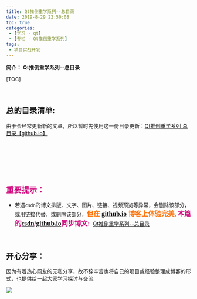 ```yaml
---
title: Qt推倒重学系列--总目录
date: 2019-8-29 22:50:08
toc: true
categories: 
 - [学习 - qt]
 - [专栏 - Qt推倒重学系列]
tags: 
 - 项目实战开发
---
```




**简介：**  **Qt推倒重学系列--总目录**

<!-- more -->

[TOC]

<br>

## 总的目录清单:

由于会经常更新新的文章，所以暂时先使用这一份目录更新：[Qt推倒重学系列 总目录【github.io】](https://github.com/touwoyimuli/QtExamples/wiki/Qt%E6%8E%A8%E5%80%92%E9%87%8D%E5%AD%A6%E7%B3%BB%E5%88%97--%E6%80%BB%E7%9B%AE%E5%BD%95%E3%80%90github.io%E3%80%91)

<br>

<br>

<br>

<br>

<br>

## <font color=#D0087E  face="幼圆">重要提示：</font>

- 若遇`csdn`的博文排版、文字、图片、链接、视频预览等异常，会删除该部分，或用链接代替，或删除该部分，<font color=#FE7207 size=4 face="幼圆">**但在   [github.io](https://touwoyimuli.github.io/) 博客上体验完美,**</font>  <font color=#D0087E  size=4 face="幼圆">**本篇的[csdn](https://blog.csdn.net/qq_33154343)/[github.io](https://touwoyimuli.github.io/)同步博文:** </font> [Qt推倒重学系列--总目录](https://blog.csdn.net/qq_33154343/article/details/100148539)

<br>

## 开心分享：

因为有着热心网友的无私分享，故不辞辛苦也将自己的项目或经验整理成博客的形式，也提供给一起大家学习探讨与交流 

<img src="https://raw.githubusercontent.com/touwoyimuli/FigureBed/master/img/20190829225308.jpg"/>